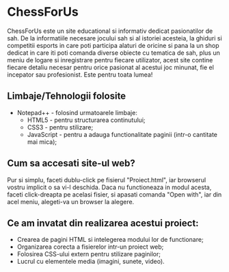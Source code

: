 # ChessForUs

ChessForUs este un site educational si informativ dedicat pasionatilor de sah. De la informatiile necesare jocului sah si al istoriei acesteia, la ghiduri si competitii esports in care poti participa alaturi de oricine si pana la un shop dedicat in care iti poti comanda diverse obiecte cu tematica de sah, plus un meniu de logare si inregistrare pentru fiecare utilizator, acest site contine fiecare detaliu necesar pentru orice pasionat al acestui joc minunat, fie el incepator sau profesionist. Este pentru toata lumea!

## Limbaje/Tehnologii folosite

- Notepad++ - folosind urmatoarele limbaje:
    * HTML5 - pentru structurarea continutului;
    * CSS3 - pentru stilizare;
    * JavaScript - pentru a adauga functionalitate paginii (intr-o cantitate mai mica);
	
## Cum sa accesati site-ul web?

Pur si simplu, faceti dublu-click pe fisierul "Proiect.html", iar browserul vostru implicit o sa vi-l deschida. Daca nu functioneaza in modul acesta, faceti click-dreapta pe acelasi fisier, si apasati comanda "Open with", iar din acel meniu, alegeti-va un browser la alegere.


## Ce am invatat din realizarea acestui proiect:

- Crearea de pagini HTML si intelegerea modului lor de functionare;
- Organizarea corecta a fisierelor intr-un proiect web;
- Folosirea CSS-ului extern pentru stilizare paginilor;
- Lucrul cu elementele media (imagini, sunete, video).
